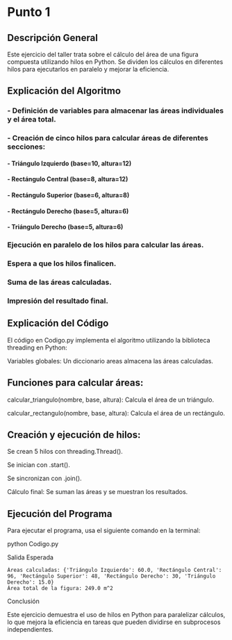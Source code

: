 # Punto 1

## Descripción General

Este ejercicio del taller trata sobre el cálculo del área de una figura compuesta utilizando hilos en Python. Se dividen los cálculos en diferentes hilos para ejecutarlos en paralelo y mejorar la eficiencia.

## Explicación del Algoritmo

### - Definición de variables para almacenar las áreas individuales y el área total.

### - Creación de cinco hilos para calcular áreas de diferentes secciones:

#### - Triángulo Izquierdo (base=10, altura=12)

#### - Rectángulo Central (base=8, altura=12)

#### - Rectángulo Superior (base=6, altura=8)

#### - Rectángulo Derecho (base=5, altura=6)

#### - Triángulo Derecho (base=5, altura=6)

### Ejecución en paralelo de los hilos para calcular las áreas.

### Espera a que los hilos finalicen.

### Suma de las áreas calculadas.

### Impresión del resultado final.

## Explicación del Código

El código en Codigo.py implementa el algoritmo utilizando la biblioteca threading en Python:

Variables globales: Un diccionario areas almacena las áreas calculadas.

## Funciones para calcular áreas:

calcular_triangulo(nombre, base, altura): Calcula el área de un triángulo.

calcular_rectangulo(nombre, base, altura): Calcula el área de un rectángulo.

## Creación y ejecución de hilos:

Se crean 5 hilos con threading.Thread().

Se inician con .start().

Se sincronizan con .join().

Cálculo final: Se suman las áreas y se muestran los resultados.

## Ejecución del Programa

Para ejecutar el programa, usa el siguiente comando en la terminal:

python Codigo.py

Salida Esperada

```
Áreas calculadas: {'Triángulo Izquierdo': 60.0, 'Rectángulo Central': 96, 'Rectángulo Superior': 48, 'Rectángulo Derecho': 30, 'Triángulo Derecho': 15.0}
Área total de la figura: 249.0 m^2
```

Conclusión

Este ejercicio demuestra el uso de hilos en Python para paralelizar cálculos, lo que mejora la eficiencia en tareas que pueden dividirse en subprocesos independientes.

